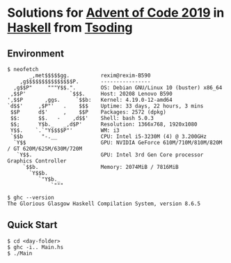 # Solutions for [Advent of Code 2019](https://adventofcode.com/2019/) in [Haskell](https://haskell.org/) from [Tsoding](https://twitch.tv/tsoding)

## Environment

```console
$ neofetch
       _,met$$$$$gg.          rexim@rexim-B590
    ,g$$$$$$$$$$$$$$$P.       ----------------
  ,g$$P"     """Y$$.".        OS: Debian GNU/Linux 10 (buster) x86_64
 ,$$P'              `$$$.     Host: 20208 Lenovo B590
',$$P       ,ggs.     `$$b:   Kernel: 4.19.0-12-amd64
`d$$'     ,$P"'   .    $$$    Uptime: 33 days, 22 hours, 3 mins
 $$P      d$'     ,    $$P    Packages: 2572 (dpkg)
 $$:      $$.   -    ,d$$'    Shell: bash 5.0.3
 $$;      Y$b._   _,d$P'      Resolution: 1366x768, 1920x1080
 Y$$.    `.`"Y$$$$P"'         WM: i3
 `$$b      "-.__              CPU: Intel i5-3230M (4) @ 3.200GHz
  `Y$$                        GPU: NVIDIA GeForce 610M/710M/810M/820M / GT 620M/625M/630M/720M
   `Y$$.                      GPU: Intel 3rd Gen Core processor Graphics Controller
     `$$b.                    Memory: 2074MiB / 7816MiB
       `Y$$b.
          `"Y$b._
              `"""

$ ghc --version
The Glorious Glasgow Haskell Compilation System, version 8.6.5
```

## Quick Start

```console
$ cd <day-folder>
$ ghc -i.. Main.hs
$ ./Main
```

